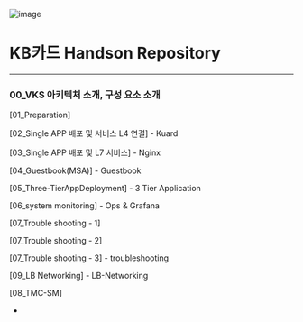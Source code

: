 ![image](https://github.com/user-attachments/assets/6b0df077-1623-49ae-981a-03cbc7351379)
# KB카드 Handson Repository

---

### 00_VKS 아키텍처 소개, 구성 요소 소개

[01_Preparation]

[02_Single APP 배포 및 서비스 L4 연결] - Kuard

[03_Single APP 배포 및 L7 서비스] - Nginx

[04_Guestbook(MSA)] - Guestbook

[05_Three-TierAppDeployment] - 3 Tier Application

[06_system monitoring] - Ops & Grafana

[07_Trouble shooting - 1]

[07_Trouble shooting - 2]

[07_Trouble shooting - 3] - troubleshooting

[09_LB Networking] - LB-Networking

[08_TMC-SM]

-
